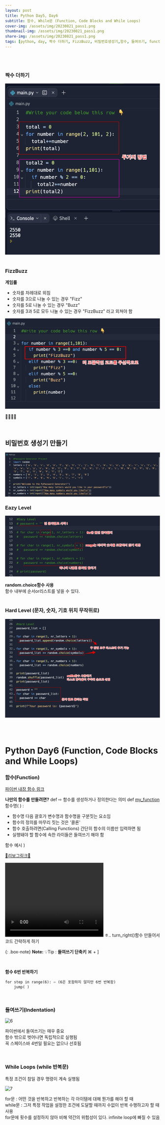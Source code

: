 ```yaml
---
layout: post
title: Python Day5, Day6
subtitle: 함수, While문 (Function, Code Blocks and While Loops)
cover-img: /assets/img/20230821_pass1.png
thumbnail-img: /assets/img/20230821_pass1.png
share-img: /assets/img/20230821_pass1.png
tags: [python, day, 짝수 더하기, FizzBuzz, 비밀번호생성기,함수, 들여쓰기, function, indentation, while문, 리보그, reeborg]
---
```

<br><br>

### 짝수 더하기  

![1](/assets/img/20230821_even.png)
<br><br>

### FizzBuzz   
**게임룰**  
- 숫자를 차례대로 외침
- 숫자를 3으로 나눌 수 있는 경우 "Fizz" 
- 숫자를 5로 나눌 수 있는 경우 "Buzz" 
- 숫자를 3과 5로 모두 나눌 수 있는 경우 "FizzBuzz" 라고 외쳐야 함
  
![2](/assets/img/20230821_fizzbuzz.png)

👏👏👏💯 

<br>

## 비밀번호 생성기 만들기  
![3](/assets/img/20230821_pass1.png)  


### Eazy Level
![4](/assets/img/20230821_pass2.png)  

**random.choice함수 사용**  
함수 내부에 순서or리스트를 넣을 수 있다.  
<br>
### Hard Level (문자, 숫자, 기호 위치 무작위로)
![5](/assets/img/20230821_pass3.png) 

<br><br>
# Python Day6 (Function, Code Blocks and While Loops)  

### 함수(Function)
[파이썬 내장 함수 링크](https://docs.python.org/3/library/functions.html)  


**나만의 함수를 만들려면?**
def ⇨ 함수를 생성하거나 정의한다는 의미
def <u>my_function</u> 함수명( ) : 
- 함수명 다음 괄호가 변수명과 함수명을 구분짓는 요소임
- 함수의 정의를 마무리 짓는 것은 '콜론'
- 함수 호출하려면(Calling Functions) 간단히 함수의 이름만 입력하면 됨 
- 실행돼야 할 함수에 속한 라이들은 들여쓰기 해야 함

함수 예시 ) 

[🤖리보그링크🤖](https://reeborg.ca/reeborg.html?lang=en&mode=python&menu=worlds%2Fmenus%2Freeborg_intro_en.json&name=Alone&url=worlds%2Ftutorial_en%2Falone.json)

<video width="320" height="240" controls>
  <source src="/assets/img/20230821_reeborg.mp4" type="video/mp4">
</video>  
ㅎ.. turn_right()함수 만들어서 코드 간략하게 하기

{: .box-note}
**Note:** 💡Tip :  **들여쓰기 단축키**   ⌘ + ] 

<br>

**함수 6번 반복하기**

~~~
for step in range(6): ⇦ (6은 포함하지 않지만 6번 반복함)
    jump( )
~~~

<br>

### 들여쓰기(Indentation)  
![6](/assets/img/20230821_inden1.png) 

파이썬에서 들여쓰기는 매우 중요  
함수 밖으로 벗어나면 독립적으로 실행됨  
꼭 스페이스바 4번일 필요는 없으나 선호됨  

<br>

### While Loops (while 반복문)  

특정 조건이 참일 경우 명령이 계속 실행됨  

![7](/assets/img/20230821_while.png)  


for문 : 어떤 것을 반복하고 반복하는 각 아이템에 대해 뭔가를 해야 할 때  
while문 : 그저 특정 작업을 설정한 조건에 도달할 때까지 수없이 반복 수행하고자 할 때 사용  
for문에 횟수를 설정하지 않아 비해 약간의 위험성이 있다. infinite loop에 빠질 수 있음  
